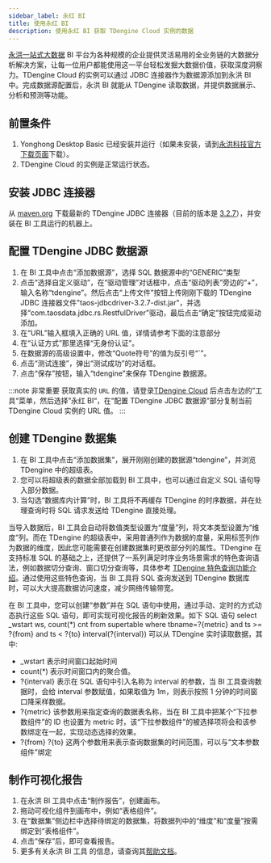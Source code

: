 ```yaml
---
sidebar_label: 永红 BI
title: 使用永红 BI
description: 使用永红 BI 获取 TDengine Cloud 实例的数据
---
```


[永洪一站式大数据](https://www.yonghongtech.com) BI 平台为各种规模的企业提供灵活易用的全业务链的大数据分析解决方案，让每一位用户都能使用这一平台轻松发掘大数据价值，获取深度洞察力。TDengine Cloud 的实例可以通过 JDBC 连接器作为数据源添加到永洪 BI 中。完成数据源配置后，永洪 BI 就能从 TDengine 读取数据，并提供数据展示、分析和预测等功能。

## 前置条件

1. Yonghong Desktop Basic 已经安装并运行（如果未安装，请到[永洪科技官方下载页面](https://www.yonghongtech.com/cp/desktop/)下载）。
2. TDengine Cloud 的实例是正常运行状态。

## 安装 JDBC 连接器

从 [maven.org](https://central.sonatype.com/artifact/com.taosdata.jdbc/taos-jdbcdriver/versions1) 下载最新的 TDengine JDBC 连接器（目前的版本是 [3.2.7](https://repo1.maven.org/maven2/com/taosdata/jdbc/taos-jdbcdriver/3.2.7/taos-jdbcdriver-3.2.7-dist.jar)），并安装在 BI 工具运行的机器上。

## 配置 TDengine JDBC 数据源

1. 在 BI 工具中点击“添加数据源”，选择 SQL 数据源中的“GENERIC”类型
2. 点击“选择自定义驱动”，在“驱动管理”对话框中，点击“驱动列表”旁边的“+”，输入名称“tdengine”。然后点击“上传文件”按钮上传刚刚下载的 TDengine JDBC 连接器文件"taos-jdbcdriver-3.2.7-dist.jar"，并选择“com.taosdata.jdbc.rs.RestfulDriver”驱动，最后点击“确定”按钮完成驱动添加。
3. 在“URL”输入框填入正确的 URL 值，详情请参考下面的注意部分
4. 在“认证方式”那里选择“无身份认证”。
5. 在数据源的高级设置中，修改“Quote符号”的值为反引号“`”。
6. 点击“测试连接”，弹出“测试成功”的对话框。
7. 点击“保存”按钮，输入“tdengine”来保存 TDengine 数据源。

:::note 非常重要
获取真实的 `URL` 的值，请登录[TDengine Cloud](https://cloud.taosdata.com) 后点击左边的”工具“菜单，然后选择”永红 BI“，在“配置 TDengine JDBC 数据源”部分复制当前 TDengine Cloud 实例的 URL 值。
:::

## 创建 TDengine 数据集

1. 在 BI 工具中点击“添加数据集”，展开刚刚创建的数据源“tdengine”，并浏览 TDengine 中的超级表。
2. 您可以将超级表的数据全部加载到 BI 工具中，也可以通过自定义 SQL 语句导入部分数据。
3. 当勾选“数据库内计算”时，BI 工具将不再缓存 TDengine 的时序数据，并在处理查询时将 SQL 请求发送给 TDengine 直接处理。

当导入数据后，BI 工具会自动将数值类型设置为“度量”列，将文本类型设置为“维度”列。而在 TDengine 的超级表中，采用普通列作为数据的度量，采用标签列作为数据的维度，因此您可能需要在创建数据集时更改部分列的属性。TDengine 在支持标准 SQL 的基础之上，还提供了一系列满足时序业务场景需求的特色查询语法，例如数据切分查询、窗口切分查询等，具体参考 [TDengine 特色查询功能介绍](https://docs.taosdata.com/taos-sql/distinguished/)。通过使用这些特色查询，当 BI 工具将 SQL 查询发送到 TDengine 数据库时，可以大大提高数据访问速度，减少网络传输带宽。

在 BI 工具中，您可以创建“参数”并在 SQL 语句中使用，通过手动、定时的方式动态执行这些 SQL 语句，即可实现可视化报告的刷新效果。如下 SQL 语句   select _wstart ws, count(*) cnt from supertable where tbname=?{metric} and ts >= ?{from} and ts < ?{to} interval(?{interval})    可以从 TDengine 实时读取数据，其中:

- \_wstart 表示时间窗口起始时间
- count(*) 表示时间窗口内的聚合值。
- ?{interval} 表示在 SQL 语句中引入名称为 interval 的参数，当 BI 工具查询数据时，会给 interval 参数赋值，如果取值为 1m，则表示按照 1 分钟的时间窗口降采样数据。
- ?{metric} 该参数用来指定查询的数据表名称，当在 BI 工具中把某个“下拉参数组件”的 ID 也设置为 metric 时，该“下拉参数组件”的被选择项将会和该参数绑定在一起，实现动态选择的效果。
- ?{from} ?{to} 这两个参数用来表示查询数据集的时间范围，可以与“文本参数组件”绑定

## 制作可视化报告

1. 在永洪 BI 工具中点击“制作报告”，创建画布。
2. 拖动可视化组件到画布中，例如“表格组件”。
3. 在“数据集”侧边栏中选择待绑定的数据集，将数据列中的“维度”和“度量”按需绑定到“表格组件”。
4. 点击“保存”后，即可查看报告。
5. 更多有关永洪 BI 工具 的信息，请查询其[帮助文档](https://www.yonghongtech.com/help/Z-Suite/10.0/ch/)。
